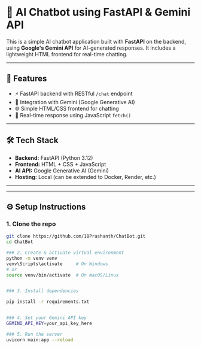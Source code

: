 # 🤖 AI Chatbot using FastAPI & Gemini API

This is a simple AI chatbot application built with **FastAPI** on the backend, using **Google's Gemini API** for AI-generated responses. It includes a lightweight HTML frontend for real-time chatting.

---

## 🚀 Features

- ⚡ FastAPI backend with RESTful `/chat` endpoint
- 🤖 Integration with Gemini (Google Generative AI)
- 🌐 Simple HTML/CSS frontend for chatting
- 🔄 Real-time response using JavaScript `fetch()`

---

## 🛠️ Tech Stack

- **Backend:** FastAPI (Python 3.12)
- **Frontend:** HTML + CSS + JavaScript
- **AI API:** Google Generative AI (Gemini)
- **Hosting:** Local (can be extended to Docker, Render, etc.)

---

---

## ⚙️ Setup Instructions

### 1. Clone the repo

```bash
git clone https://github.com/18Prashanth/ChatBot.git
cd ChatBot

### 2. Create & activate virtual environment
python -m venv venv
venv\Scripts\activate     # On Windows
# or
source venv/bin/activate  # On macOS/Linux


### 3. Install dependencies

pip install -r requirements.txt


### 4. Set your Gemini API key
GEMINI_API_KEY=your_api_key_here

### 5. Run the server
uvicorn main:app --reload



```
